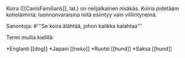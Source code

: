 Koira ([[CanisFamiliaris]], lat.) on nelijalkainen nisäkäs.
Koiria pidetääm kotieläiminä; luonnonvaraisina niitä esiintyy
vain villiintyneinä.

Sanontoja:
#'''Se koira älähtää, johon kalikka kalahtaa'''

Termi muilla kielillä:

*Englanti [[dog]]
*Japani [[neko]]
*Ruotsi [[hund]]
*Saksa [[hund]]
